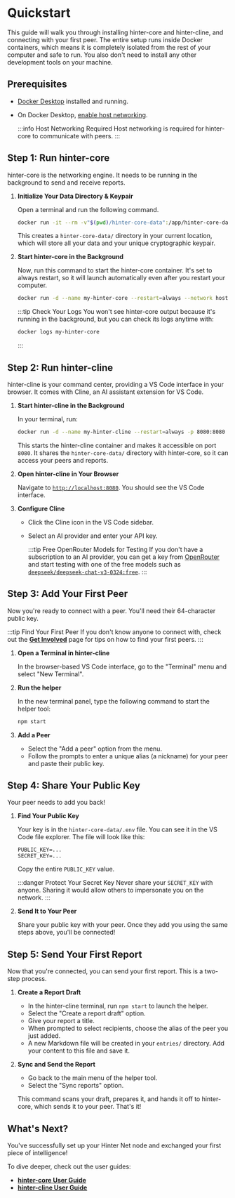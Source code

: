 # Quickstart

This guide will walk you through installing hinter-core and hinter-cline, and connecting with your first peer.
The entire setup runs inside Docker containers, which means it is completely isolated from the rest of your computer and safe to run.
You also don't need to install any other development tools on your machine.

## Prerequisites

- [Docker Desktop](https://docs.docker.com/desktop/) installed and running.
- On Docker Desktop, [enable host networking](https://docs.docker.com/engine/network/drivers/host/#docker-desktop).

  :::info Host Networking Required
  Host networking is required for hinter-core to communicate with peers.
  :::

## Step 1: Run hinter-core

hinter-core is the networking engine.
It needs to be running in the background to send and receive reports.

1.  **Initialize Your Data Directory & Keypair**

    Open a terminal and run the following command.

    ```sh
    docker run -it --rm -v"$(pwd)/hinter-core-data":/app/hinter-core-data bbenligiray/hinter-core:0.1.0 npm run initialize
    ```

    This creates a `hinter-core-data/` directory in your current location, which will store all your data and your unique cryptographic keypair.

2.  **Start hinter-core in the Background**

    Now, run this command to start the hinter-core container.
    It's set to always restart, so it will launch automatically even after you restart your computer.

    ```sh
    docker run -d --name my-hinter-core --restart=always --network host -v"$(pwd)/hinter-core-data":/app/hinter-core-data bbenligiray/hinter-core:0.1.0
    ```

    :::tip Check Your Logs
    You won't see hinter-core output because it's running in the background, but you can check its logs anytime with:

    ```sh
    docker logs my-hinter-core
    ```

    :::

## Step 2: Run hinter-cline

hinter-cline is your command center, providing a VS Code interface in your browser.
It comes with Cline, an AI assistant extension for VS Code.

1.  **Start hinter-cline in the Background**

    In your terminal, run:

    ```sh
    docker run -d --name my-hinter-cline --restart=always -p 8080:8080 -v"$(pwd)/hinter-core-data":/app/hinter-core-data bbenligiray/hinter-cline:0.1.0
    ```

    This starts the hinter-cline container and makes it accessible on port `8080`.
    It shares the `hinter-core-data/` directory with hinter-core, so it can access your peers and reports.

2.  **Open hinter-cline in Your Browser**

    Navigate to [`http://localhost:8080`](http://localhost:8080).
    You should see the VS Code interface.

3.  **Configure Cline**
    - Click the Cline icon in the VS Code sidebar.
    - Select an AI provider and enter your API key.

      :::tip Free OpenRouter Models for Testing
      If you don't have a subscription to an AI provider, you can get a key from [OpenRouter](https://openrouter.ai/) and start testing with one of the free models such as [`deepseek/deepseek-chat-v3-0324:free`](https://openrouter.ai/deepseek/deepseek-chat-v3-0324:free).
      :::

## Step 3: Add Your First Peer

Now you're ready to connect with a peer.
You'll need their 64-character public key.

:::tip Find Your First Peer
If you don't know anyone to connect with, check out the **[Get Involved](./get-involved.md)** page for tips on how to find your first peers.
:::

1.  **Open a Terminal in hinter-cline**

    In the browser-based VS Code interface, go to the "Terminal" menu and select "New Terminal".

2.  **Run the helper**

    In the new terminal panel, type the following command to start the helper tool:

    ```sh
    npm start
    ```

3.  **Add a Peer**
    - Select the "Add a peer" option from the menu.
    - Follow the prompts to enter a unique alias (a nickname) for your peer and paste their public key.

## Step 4: Share Your Public Key

Your peer needs to add you back!

1.  **Find Your Public Key**

    Your key is in the `hinter-core-data/.env` file.
    You can see it in the VS Code file explorer.
    The file will look like this:

    ```
    PUBLIC_KEY=...
    SECRET_KEY=...
    ```

    Copy the entire `PUBLIC_KEY` value.

    :::danger Protect Your Secret Key
    Never share your `SECRET_KEY` with anyone.
    Sharing it would allow others to impersonate you on the network.
    :::

2.  **Send It to Your Peer**

    Share your public key with your peer.
    Once they add you using the same steps above, you'll be connected!

## Step 5: Send Your First Report

Now that you're connected, you can send your first report.
This is a two-step process.

1.  **Create a Report Draft**
    - In the hinter-cline terminal, run `npm start` to launch the helper.
    - Select the "Create a report draft" option.
    - Give your report a title.
    - When prompted to select recipients, choose the alias of the peer you just added.
    - A new Markdown file will be created in your `entries/` directory. Add your content to this file and save it.

2.  **Sync and Send the Report**
    - Go back to the main menu of the helper tool.
    - Select the "Sync reports" option.

    This command scans your draft, prepares it, and hands it off to hinter-core, which sends it to your peer.
    That's it!

## What's Next?

You've successfully set up your Hinter Net node and exchanged your first piece of intelligence!

To dive deeper, check out the user guides:

- **[hinter-core User Guide](../hinter-core/user-guide.md)**
- **[hinter-cline User Guide](../hinter-cline/user-guide.md)**
